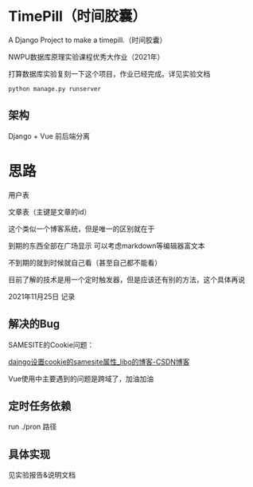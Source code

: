 # TimePill（时间胶囊）
A Django Project to make a timepill.（时间胶囊）


NWPU数据库原理实验课程优秀大作业（2021年）


打算数据库实验复刻一下这个项目，作业已经完成。详见实验文档

```
python manage.py runserver
```
## 架构
Django + Vue 前后端分离
# 思路

用户表

文章表（主键是文章的id）

这个类似一个博客系统，但是唯一的区别就在于

到期的东西全部在广场显示 可以考虑markdown等编辑器富文本

不到期的就到时候就自己看（甚至自己都不能看）

目前了解的技术是用一个定时触发器，但是应该还有别的方法，这个具体再说

2021年11月25日 记录

## 解决的Bug

SAMESITE的Cookie问题：

[dajngo设置cookie的samesite属性_libo的博客-CSDN博客](https://blog.csdn.net/qq_31910669/article/details/116497899)

Vue使用中主要遇到的问题是跨域了，加油加油



## 定时任务依赖

run ./pron 路径

## 具体实现
见实验报告&说明文档
